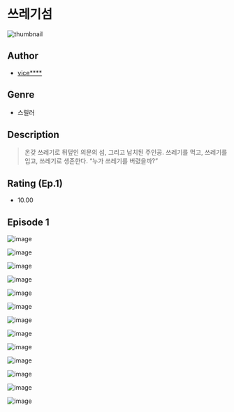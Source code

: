 # 쓰레기섬
![thumbnail](https://image-comic.pstatic.net/user_contents_data/challenge_comic/2023/05/25/302017/upload_7089622806876534578_480x623.jpeg)

## Author
- [vice****](https://comic.naver.com/artistTitle?id=302017)

## Genre
- 스릴러

## Description
> 온갖 쓰레기로 뒤덮인 의문의 섬, 그리고 납치된 주인공. 쓰레기를 먹고, 쓰레기를 입고, 쓰레기로 생존한다. “누가 쓰레기를 버렸을까?”


## Rating (Ep.1)
- 10.00

## Episode 1
![image](https://image-comic.pstatic.net/user_contents_data/challenge_comic/2023/05/25/302017/upload_7365691492644895028.jpeg)

![image](https://image-comic.pstatic.net/user_contents_data/challenge_comic/2023/05/25/302017/upload_7291998920638620005.jpeg)

![image](https://image-comic.pstatic.net/user_contents_data/challenge_comic/2023/05/25/302017/upload_3846746117004944183.jpeg)

![image](https://image-comic.pstatic.net/user_contents_data/challenge_comic/2023/05/25/302017/upload_7149808994555868774.jpeg)

![image](https://image-comic.pstatic.net/user_contents_data/challenge_comic/2023/05/25/302017/upload_3618419345424004914.jpeg)

![image](https://image-comic.pstatic.net/user_contents_data/challenge_comic/2023/05/25/302017/upload_3762301613108126309.jpeg)

![image](https://image-comic.pstatic.net/user_contents_data/challenge_comic/2023/05/25/302017/upload_7148391720557961776.jpeg)

![image](https://image-comic.pstatic.net/user_contents_data/challenge_comic/2023/05/25/302017/upload_7003489281418421816.jpeg)

![image](https://image-comic.pstatic.net/user_contents_data/challenge_comic/2023/05/25/302017/upload_3904728871221671474.jpeg)

![image](https://image-comic.pstatic.net/user_contents_data/challenge_comic/2023/05/25/302017/upload_7233120992865825328.jpeg)

![image](https://image-comic.pstatic.net/user_contents_data/challenge_comic/2023/05/25/302017/upload_4122545388118238307.jpeg)

![image](https://image-comic.pstatic.net/user_contents_data/challenge_comic/2023/05/25/302017/upload_3846464848206575717.jpeg)

![image](https://image-comic.pstatic.net/user_contents_data/challenge_comic/2023/05/25/302017/upload_3487302576043549238.jpeg)
